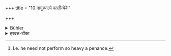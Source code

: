+++
title = "10 नागुरुतल्पे पततीत्येके"

+++

<details><summary>Bühler</summary>

10. Some (teachers declare), that he does not fall by having connection with any other married female except his teacher's wife. [^7] 


[^7]:  I.e. he need not perform so heavy a penance.
</details>

<details><summary>हरदत्त-टीका</summary>

## सूत्रम्
नाऽगुरुतल्पे पततीत्येके ॥ १० ॥  
### टिप्पनी
गुरुदारव्यतिरेकेण परतल्पगमने पातित्यं नास्तीत्येके मन्यन्ते । यद्यपि सामान्येन पतनीयानीत्युक्तम् , प्रायश्चित्ते तु गुरुलघुभावो द्रष्टव्यः ॥१०॥
</details>
